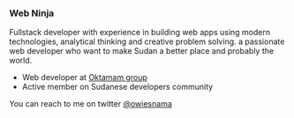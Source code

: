### Web Ninja
Fullstack developer with experience in building web apps using modern technologies, analytical thinking and creative problem solving.
a passionate web developer who want to make Sudan a better place and probably the world.
- Web developer at [Oktamam group](https://oktamam.com)
- Active member on Sudanese developers community

You can reach to me on twitter [@owiesnama](https://twitter.com/owiesnama)
